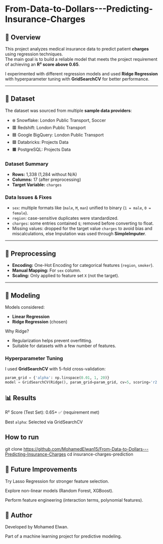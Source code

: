 # From-Data-to-Dollars---Predicting-Insurance-Charges

## 📌 Overview
This project analyzes medical insurance data to predict patient **charges** using regression techniques.  
The main goal is to build a reliable model that meets the project requirement of achieving an **R² score above 0.65**.  

I experimented with different regression models and  used **Ridge Regression** with hyperparameter tuning with **GridSearchCV** for better performance.  

---

## 📂 Dataset
The dataset was sourced from multiple **sample data providers**:
- ❄️ Snowflake: London Public Transport, Soccer  
- 🟥 Redshift: London Public Transport  
- 🟦 Google BigQuery: London Public Transport  
- 🟪 Databricks: Projects Data  
- 🟧 PostgreSQL: Projects Data  

### Dataset Summary
- **Rows:** 1,338 (1,284 without N/A)  
- **Columns:** 17 (after preprocessing)  
- **Target Variable:** `charges`  

### Data Issues & Fixes
- `sex`: multiple formats like (`male`, `M`, `man`) unified to binary (`1 = male`, `0 = female`).  
- `region`: case-sensitive duplicates were standardized.  
- `charges`: some entries contained `$`; removed before converting to float.  
- Missing values: dropped for the target value `charges` to avoid bias and miscalculations, else Imputation was used through **SimpleImputer**.  

---

## 🔧 Preprocessing
- **Encoding:** One-Hot Encoding for categorical features (`region`, `smoker`).  
- **Manual Mapping:** For `sex` column.  
- **Scaling:** Only applied to feature set `X` (not the target).  

---

## 🤖 Modeling
Models considered:
- **Linear Regression**  
- **Ridge Regression** (chosen)  

Why Ridge?  
- Regularization helps prevent overfitting.  
- Suitable for datasets with a few number of features.  

### Hyperparameter Tuning
I used **GridSearchCV** with 5-fold cross-validation:  
```python
param_grid = {'alpha': np.linspace(0.01, 1, 20)}
model = GridSearchCV(Ridge(), param_grid=param_grid, cv=5, scoring='r2')
```
## 📊 Results
R² Score (Test Set): 0.65+ ✅ (requirement met)

Best `alpha`: Selected via GridSearchCV

## How to run
git clone https://github.com/MohamedElwan15/From-Data-to-Dollars---Predicting-Insurance-Charges
cd insurance-charges-prediction

## 🔮 Future Improvements
Try Lasso Regression for stronger feature selection.

Explore non-linear models (Random Forest, XGBoost).

Perform feature engineering (interaction terms, polynomial features).

## 👤 Author

Developed by Mohamed Elwan.

Part of a machine learning project for predictive modeling.
